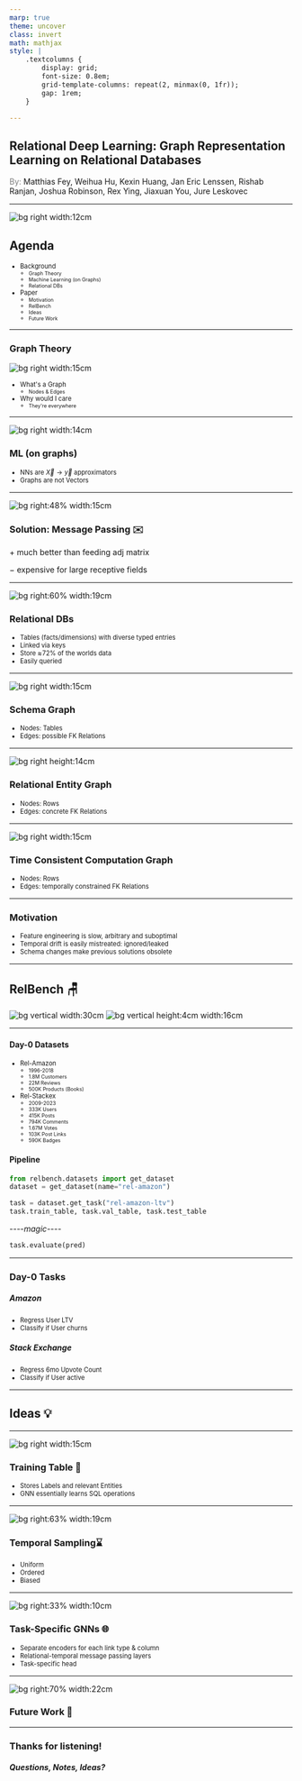 ```yaml
---
marp: true
theme: uncover
class: invert
math: mathjax
style: |
    .textcolumns {
        display: grid;
        font-size: 0.8em;
        grid-template-columns: repeat(2, minmax(0, 1fr));
        gap: 1rem;
    }

---
```


<style>
  section {
        background-image: url('res/boschfooter.png');
        background-repeat: no-repeat;
        background-position: bottom 0px right;
        background-size: 100% 30px ;
    }
    ul {
        font-size: 0.8em;
    }
</style>

## Relational Deep Learning: Graph Representation Learning on Relational Databases

<span style="color:grey">By:</span> Matthias Fey, Weihua Hu, Kexin Huang, Jan Eric Lenssen, Rishab Ranjan, Joshua Robinson, Rex Ying, Jiaxuan You, Jure Leskovec

---

![bg right width:12cm](res/abstract.png)

## Agenda

* Background
    - Graph Theory
    - Machine Learning (on Graphs)
    - Relational DBs
* Paper
    * Motivation
    * RelBench
    * Ideas
    * Future Work


---

### Graph Theory

![bg right width:15cm](res/koenigsberg.png)

* What's a Graph
    * Nodes & Edges
* Why would I care
    * They're everywhere


---

![bg right width:14cm](res/neural_network.png)

### ML (on graphs)

* NNs are $\vec{X} \rightarrow \vec{y}$ approximators
* Graphs are not Vectors

---

![bg right:48% width:15cm](res/message_passing.png)

### Solution: Message Passing :envelope:

<div style="text-align: left;">
&plus; much better than feeding adj matrix

&minus; expensive for large receptive fields
</div>

---

![bg right:60% width:19cm](res/er_diagram.png)

### Relational DBs

* Tables (facts/dimensions) with diverse typed entries
* Linked via keys
* Store $\approx \! 72\%$ of the worlds data
* Easily queried

---

![bg right width:15cm](res/schema_graph.png)

### Schema Graph

- Nodes: Tables
- Edges: possible FK Relations

---

![bg right height:14cm](res/rel_entity_graph.png)

### Relational Entity Graph

- Nodes: Rows
- Edges: concrete FK Relations

---

![bg right width:15cm](res/comp_graph.png)

### Time Consistent Computation Graph

- Nodes: Rows
- Edges: temporally constrained FK Relations
---

### Motivation

* Feature engineering is slow, arbitrary and suboptimal
* Temporal drift is easily mistreated: ignored/leaked
* Schema changes make previous solutions obsolete

---

## RelBench :chair:

![bg vertical width:30cm](res/relbench.png)
![bg vertical height:4cm width:16cm](-)


---

<div class="textcolumns">

<div>

#### Day-0 Datasets

* Rel-Amazon
    - 1996-2018
    - 1.8M Customers
    - 22M Reviews
    - 500K Products (Books)
* Rel-Stackex
    - 2009-2023
    - 333K Users
    - 415K Posts
    - 794K Comments
    - 1.67M Votes
    - 103K Post Links
    - 590K Badges

</div>

<div>
 
#### Pipeline
```Python
from relbench.datasets import get_dataset
dataset = get_dataset(name="rel-amazon")

task = dataset.get_task("rel-amazon-ltv")
task.train_table, task.val_table, task.test_table
```
----*magic*----
```Python
task.evaluate(pred)
```
</div>

</div>


---

### Day-0 Tasks

<div class="textcolumns">

<div>

##### Amazon

* Regress User LTV
* Classify if User churns

</div>

<div>

##### Stack Exchange

* Regress 6mo Upvote Count
* Classify if User active


</div>


</div>

---

## Ideas :bulb:

---


![bg right width:15cm](res/training_table.png)

### Training Table :muscle:

* Stores Labels and relevant Entities
* GNN essentially learns SQL operations

---

![bg right:63% width:19cm](res/alg1.png)

### Temporal Sampling:hourglass:

* Uniform
* Ordered
* Biased

---


![bg right:33% width:10cm](res/neural_network.png)

### Task-Specific GNNs :globe_with_meridians:

* Separate encoders for each link type & column
* Relational-temporal message passing layers
* Task-specific head


---

![bg right:70% width:22cm](res/pyramid.png)

### Future Work :rocket:



---

### Thanks for listening!
##### Questions, Notes, Ideas?

